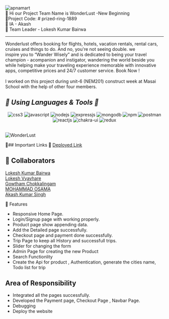 
<img align="center" src="https://prized-ring-1889.netlify.app/travel.gif" alt="apnamart" />

<br/>
🎯 Hi our Project Team Name is WonderLust -New Beginning 
<br/>
🎯Project Code: # prized-ring-1889
<br/>
🎯 IA - Akash
<br/>
🎯 Team Leader - Lokesh Kumar Bairwa
<hr>
 Wonderlust offers booking for flights, hotels, vacation rentals, rental cars, cruises and things to do. And no, you're not seeing double.
 we <br/> inspire you to “Wander Wisely” and is dedicated to being your travel champion - acompanion and instigator, wandering the world beside you
<br/>
while helping make your traveling experience memorable with innovative apps, competitive prices and 24/7 customer service. Book Now !
<br/>
<br/>
I worked on this project during unit-6 (NEM201) construct week at Masai School with the help of other four members.

<h2><i>🎯 Using Languages & Tools 🧰</i></h2>
<p align="center">
    <img src="https://img.shields.io/badge/CSS3-1572B6?style=for-the-badge&logo=css3&logoColor=white" alt="css3" />
    <img src="https://img.shields.io/badge/JavaScript-323330?style=for-the-badge&logo=javascript&logoColor=F7DF1E" alt="javascript" />
    <img src="https://img.shields.io/badge/Node.js-339933?style=for-the-badge&logo=nodedotjs&logoColor=white" alt="nodejs" />
    <img src="https://img.shields.io/badge/Express.js-000000?style=for-the-badge&logo=express&logoColor=white" alt="expressjs" />
    <img src="https://img.shields.io/badge/MongoDB-4EA94B?style=for-the-badge&logo=mongodb&logoColor=white" alt="mongodb" />
    <img src="https://img.shields.io/badge/npm-CB3837?style=for-the-badge&logo=npm&logoColor=white" alt="npm" />
    <img src="https://img.shields.io/badge/Postman-FF6C37?style=for-the-badge&logo=Postman&logoColor=white" alt="postman" />
    <img src="https://img.shields.io/badge/React-20232A?style=for-the-badge&logo=react&logoColor=61DAFB" alt="reactjs" />
   <img src="https://img.shields.io/badge/Chakra%20UI-3bc7bd?style=for-the-badge&logo=chakraui&logoColor=white" alt="chakra-ui" />
   <img src="https://img.shields.io/badge/-Material--UII-blue" alt="redux" />
 </p>
<br>

<img src="https://tpc.googlesyndication.com/simgad/16504752563993428365?" alt="WonderLust" />

🎯## Important Links 🔗 
<a href="https://prized-ring-1889.netlify.app/">Deployed Link</a>
<br>

## 👯 Collaborators
<a href="https://github.com/Lokesh777">Lokesh Kumar Bairwa</a><br>
<a href="https://github.com/LV-23">Lokesh Vyavhare</a><br>
<a href="https://github.com/Gowtham-Chokkalingam">Gowtham Chokkalingam</a><br>
<a href="https://github.com/osamakhan9">MOHAMMAD OSAMA</a><br>
<a href="https://github.com/itsAkash12">Akash Kumar Singh</a><br>




🎯 Features
- Responsive Home Page.
- Login/Signup page with working properly.
- Product page show appending data.
- Add the Detailed page successfully.
- Checkout page and payment done successfully. 
- Trip Page to keep all History and successfull trips.
- Slider for changing the form
- Admin Page for creating the new Product 
- Search Functionlity
- Create the Api for product , Authentication, generate the cities name, Todo list for trip 


## Area of Responsibility

- Integrated all the pages successfully.
- Developed the Payment page, Checkout Page , Navbar Page.
- Debugging
- Deploy the website

